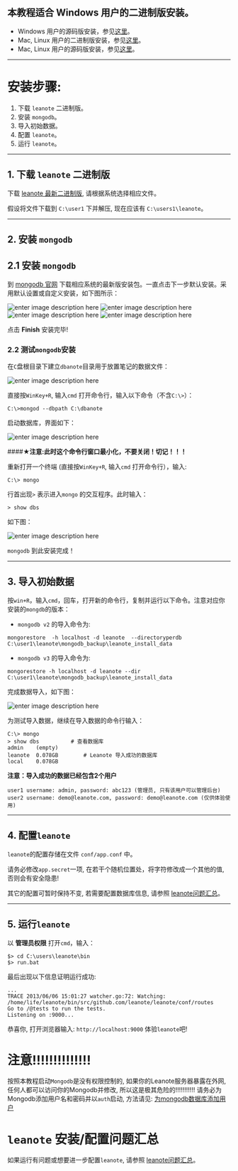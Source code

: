 ## 本教程适合 Windows 用户的**二进制版**安装。

- Windows 用户的源码版安装，参见[这里](https://github.com/leanote/leanote/wiki/Leanote-%E6%BA%90%E7%A0%81%E7%89%88%E8%AF%A6%E7%BB%86%E5%AE%89%E8%A3%85%E6%95%99%E7%A8%8B----Windows)。
- Mac, Linux 用户的二进制版安装，参见[这里](https://github.com/leanote/leanote/wiki/Leanote-%E4%BA%8C%E8%BF%9B%E5%88%B6%E7%89%88%E8%AF%A6%E7%BB%86%E5%AE%89%E8%A3%85%E6%95%99%E7%A8%8B----Mac-and-Linux)。
- Mac, Linux 用户的源码版安装，参见[这里](https://github.com/leanote/leanote/wiki/Leanote-%E6%BA%90%E7%A0%81%E7%89%88%E8%AF%A6%E7%BB%86%E5%AE%89%E8%A3%85%E6%95%99%E7%A8%8B----Mac-and-Linux)。

----------------------
# 安装步骤:

1. 下载 `leanote` 二进制版。
2. 安装 `mongodb`。
3. 导入初始数据。
4. 配置 `leanote`。
5. 运行 `leanote`。


-------------------------------
## 1. 下载 `leanote` 二进制版

下载 [leanote 最新二进制版](http://leanote.org/#download), 请根据系统选择相应文件。

假设将文件下载到 `C:\user1` 下并解压, 现在应该有 `C:\users1\leanote`。

----------------------------
## 2. 安装 `mongodb`

## 2.1 安装 `mongodb`

到 [mongodb 官网](http://www.mongodb.org/downloads) 下载相应系统的最新版安装包。一直点击下一步默认安装。采用默认设置或自定义安装，如下图所示：

![enter image description here](http://7xi5m5.com1.z0.glb.clouddn.com/leanote/image/image006.png)
![enter image description here](http://7xi5m5.com1.z0.glb.clouddn.com/leanote/image/image008.png)
![enter image description here](http://7xi5m5.com1.z0.glb.clouddn.com/leanote/image/image009.png)
![enter image description here](http://7xi5m5.com1.z0.glb.clouddn.com/leanote/image/image010.png)

点击 **Finish** 安装完毕!

### 2.2 测试`mongodb`安装

在`C`盘根目录下建立`dbanote`目录用于放置笔记的数据文件：

![enter image description here](http://7xi5m5.com1.z0.glb.clouddn.com/leanote/image/image011.png)

直接按`WinKey+R`, 输入`cmd` 打开命令行，输入以下命令（不含`C:\>`）：
```
C:\>mongod --dbpath C:\dbanote 
```

启动数据库，界面如下：

![enter image description here](http://7xi5m5.com1.z0.glb.clouddn.com/leanote/image/image012.png)

####**★注意:此时这个命令行窗口最小化，不要关闭！切记！！！** 

重新打开一个终端 (直接按`WinKey+R`, 输入`cmd` 打开命令行），输入:
```
C:\> mongo
```
行首出现`>` 表示进入`mongo` 的交互程序。此时输入：
```
> show dbs
```

如下图：

![enter image description here](http://7xi5m5.com1.z0.glb.clouddn.com/leanote/image/image014.png)

`mongodb` 到此安装完成！

-----------------------------------------

## 3. 导入初始数据

按`win+R`，输入`cmd`，回车，打开新的命令行，复制并运行以下命令。注意对应你安装的`mongdb`的版本：

- `mongodb v2` 的导入命令为:
```
mongorestore  -h localhost -d leanote  --directoryperdb C:\user1\leanote\mongodb_backup\leanote_install_data
```

- `mongodb v3` 的导入命令为:
```
mongorestore -h localhost -d leanote --dir C:\user1\leanote\mongodb_backup\leanote_install_data
```

完成数据导入，如下图：

![enter image description here](http://7xi5m5.com1.z0.glb.clouddn.com/leanote/image/image017.png)

为测试导入数据，继续在导入数据的命令行输入：
```
C:\> mongo
> show dbs          # 查看数据库
admin    (empty)
leanote  0.078GB        # Leanote 导入成功的数据库
local    0.078GB 
```

**注意：导入成功的数据已经包含2个用户**
```
user1 username: admin, password: abc123 (管理员, 只有该用户可以管理后台)  
user2 username: demo@leanote.com, password: demo@leanote.com (仅供体验使用)
```

----------------------------------
## 4. 配置`leanote`

`leanote`的配置存储在文件 `conf/app.conf` 中。

请务必修改`app.secret`一项, 在若干个随机位置处，将字符修改成一个其他的值, 否则会有安全隐患!

其它的配置可暂时保持不变, 若需要配置数据库信息, 请参照 [leanote问题汇总](https://github.com/leanote/leanote/wiki/QA)。

---------------------------------
## 5. 运行`leanote`

以 **管理员权限** 打开`cmd`，输入：

```
$> cd C:\users\leanote\bin
$> run.bat
```

最后出现以下信息证明运行成功:
```
...
TRACE 2013/06/06 15:01:27 watcher.go:72: Watching: /home/life/leanote/bin/src/github.com/leanote/leanote/conf/routes
Go to /@tests to run the tests.
Listening on :9000...
```

恭喜你, 打开浏览器输入: `http://localhost:9000` 体验`leanote`吧!

# 注意!!!!!!!!!!!!!!
按照本教程启动`Mongodb`是没有权限控制的, 如果你的Leanote服务器暴露在外网, 任何人都可以访问你的Mongodb并修改, 所以这是极其危险的!!!!!!!!!!! 请务必为Mongodb添加用户名和密码并以`auth`启动, 方法请见: [为mongodb数据库添加用户](https://github.com/leanote/leanote/wiki/QA#%E5%A6%82%E4%BD%95%E7%BB%91%E5%AE%9A%E5%9F%9F%E5%90%8D)

# `leanote` 安装/配置问题汇总

如果运行有问题或想要进一步配置`leanote`, 请参照 [leanote问题汇总](https://github.com/leanote/leanote/wiki/QA)。
